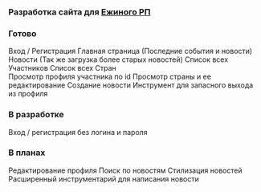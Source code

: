 ### Разработка сайта для [Ежиного РП](https://vk.com/hedgehogs_army)


### Готово
Вход / Регистрация
Главная страница (Последние события и новости)
Новости (Так же загрузка более старых новостей)
Список всех Участников
Список всех Стран  
Просмотр профиля участника по id
Просмотр страны и ее редактирование
Создание новости
Инструмент для запасного выхода из профиля


### В разработке
Вход / регистрация без логина и пароля

### В планах
Редактирование профиля
Поиск по новостям
Стилизация новостей
Расширенный инструментарий для написания новости
